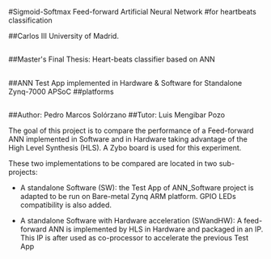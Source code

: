 #Sigmoid-Softmax Feed-forward Artificial Neural Network 
#for heartbeats classification

##Carlos III University of Madrid.
##
##Master's Final Thesis: Heart-beats classifier based on ANN
##
##ANN Test App implemented in Hardware & Software for Standalone Zynq-7000 APSoC 
##platforms
##
##Author: Pedro Marcos Solórzano
##Tutor: Luis Mengibar Pozo


The goal of this project is to compare the performance of a Feed-forward ANN 
implemented in Software and in Hardware taking advantage of the High Level 
Synthesis (HLS). A Zybo board is used for this experiment.

These two implementations to be compared are located in two sub-projects:

- A standalone Software (SW): the Test App of ANN_Software project is
adapted to be run on Bare-metal Zynq ARM platform. GPIO LEDs compatibility is 
also added. 

- A standalone Software with Hardware acceleration (SWandHW): A feed-forward ANN
is implemented by HLS in Hardware and packaged in an IP. This IP is after used
as co-processor to accelerate the previous Test App